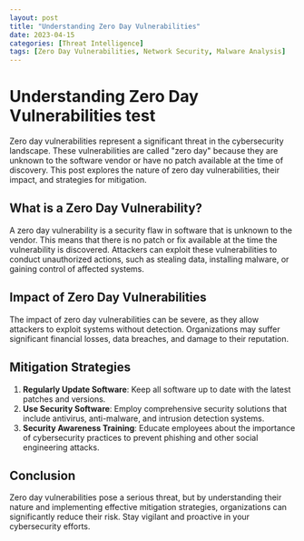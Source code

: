 ```yaml
---
layout: post
title: "Understanding Zero Day Vulnerabilities"
date: 2023-04-15
categories: [Threat Intelligence]
tags: [Zero Day Vulnerabilities, Network Security, Malware Analysis]
---
```


# Understanding Zero Day Vulnerabilities test

Zero day vulnerabilities represent a significant threat in the cybersecurity landscape. These vulnerabilities are called "zero day" because they are unknown to the software vendor or have no patch available at the time of discovery. This post explores the nature of zero day vulnerabilities, their impact, and strategies for mitigation.

## What is a Zero Day Vulnerability?

A zero day vulnerability is a security flaw in software that is unknown to the vendor. This means that there is no patch or fix available at the time the vulnerability is discovered. Attackers can exploit these vulnerabilities to conduct unauthorized actions, such as stealing data, installing malware, or gaining control of affected systems.

## Impact of Zero Day Vulnerabilities

The impact of zero day vulnerabilities can be severe, as they allow attackers to exploit systems without detection. Organizations may suffer significant financial losses, data breaches, and damage to their reputation.

## Mitigation Strategies

1. **Regularly Update Software**: Keep all software up to date with the latest patches and versions.
2. **Use Security Software**: Employ comprehensive security solutions that include antivirus, anti-malware, and intrusion detection systems.
3. **Security Awareness Training**: Educate employees about the importance of cybersecurity practices to prevent phishing and other social engineering attacks.

## Conclusion

Zero day vulnerabilities pose a serious threat, but by understanding their nature and implementing effective mitigation strategies, organizations can significantly reduce their risk. Stay vigilant and proactive in your cybersecurity efforts.
